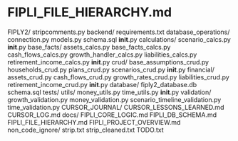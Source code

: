 # FIPLI_FILE_HIERARCHY.md

FIPLY2/
    stripcomments.py
backend/
    requirements.txt
    database_operations/
        connection.py
        models.py
        schema.sql
        __init__.py
        calculations/
            scenario_calcs.py
            __init__.py
            base_facts/
                assets_calcs.py
                base_facts_calcs.py
                cash_flows_calcs.py
                growth_handler_calcs.py
                liabilities_calcs.py
                retirement_income_calcs.py
                __init__.py
        crud/
            base_assumptions_crud.py
            households_crud.py
            plans_crud.py
            scenarios_crud.py
            __init__.py
            financial/
                assets_crud.py
                cash_flows_crud.py
                growth_rates_crud.py
                liabilities_crud.py
                retirement_income_crud.py
                __init__.py
        database/
            fiply2_database.db
            schema.sql
        tests/
        utils/
            money_utils.py
            time_utils.py
            __init__.py
        validation/
            growth_validation.py
            money_validation.py
            scenario_timeline_validation.py
            time_validation.py
CURSOR_JOURNAL/
    CURSOR_LESSONS_LEARNED.md
    CURSOR_LOG.md
docs/
    FIPLI_CORE_LOGIC.md
    FIPLI_DB_SCHEMA.md
    FIPLI_FILE_HIERARCHY.md
    FIPLI_PROJECT_OVERVIEW.md
non_code_ignore/
    strip.txt
    strip_cleaned.txt
    TODO.txt
